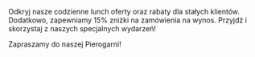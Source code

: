 

Odkryj nasze codzienne lunch oferty oraz rabaty dla stałych klientów. Dodatkowo, zapewniamy 15% zniżki na zamówienia na wynos. Przyjdź i skorzystaj z naszych specjalnych wydarzeń!

Zapraszamy do naszej Pierogarni!
